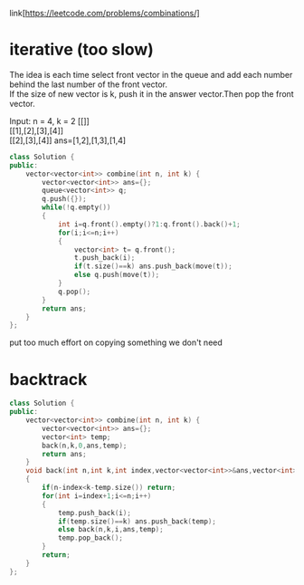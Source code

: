 link[https://leetcode.com/problems/combinations/]
# iterative (too slow)
The idea is each time select front vector in the queue and add each number behind the last number of the front vector.  
If the size of new vector is k, push it in the answer vector.Then pop the front vector.  

Input: n = 4, k = 2
[[]]  
[[1],[2],[3],[4]]  
[[2],[3],[4]] ans=[1,2],[1,3],[1,4]  


```cpp
class Solution {
public:
    vector<vector<int>> combine(int n, int k) {
        vector<vector<int>> ans={};
        queue<vector<int>> q;
        q.push({});
        while(!q.empty())
        {
            int i=q.front().empty()?1:q.front().back()+1;
            for(i;i<=n;i++)
            {
                vector<int> t= q.front();
                t.push_back(i);
                if(t.size()==k) ans.push_back(move(t));
                else q.push(move(t));
            }
            q.pop();
        }
        return ans;
    }
};

```
put too much effort on copying something we don't need
# backtrack

```cpp
class Solution {
public:
    vector<vector<int>> combine(int n, int k) {
        vector<vector<int>> ans={};
        vector<int> temp;
        back(n,k,0,ans,temp);
        return ans;
    }
    void back(int n,int k,int index,vector<vector<int>>&ans,vector<int>& temp)
    {     
        if(n-index<k-temp.size()) return;
        for(int i=index+1;i<=n;i++)
        {
            temp.push_back(i);
            if(temp.size()==k) ans.push_back(temp);
            else back(n,k,i,ans,temp);
            temp.pop_back();
        }
        return;
    }
};
```
